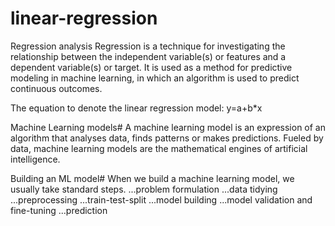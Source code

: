 # linear-regression
Regression analysis
Regression is a technique for investigating the relationship between the independent variable(s) or features and a dependent variable(s) or target.
It is used as a method for predictive modeling in machine learning, in which an algorithm is used to predict continuous outcomes.

The equation to denote the linear regression model:
y=a+b*x

Machine Learning models#
A machine learning model is an expression of an algorithm that analyses data, 
finds patterns or makes predictions. Fueled by data, machine learning models are 
the mathematical engines of artificial intelligence.

Building an ML model#
When we build a machine learning model, we usually take standard steps.
...problem formulation
...data tidying
...preprocessing
...train-test-split
...model building
...model validation and fine-tuning
...prediction
